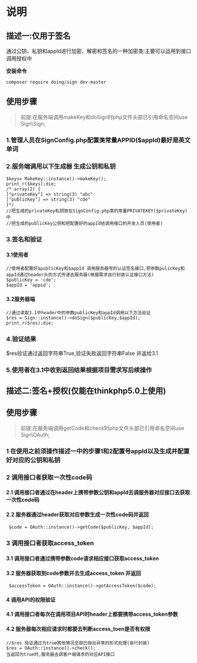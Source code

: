 # 说明
## 描述一:仅用于签名
  通过公钥、私钥和appId进行加密、解密和签名的一种加密类:主要可以运用到接口调用授权中
  
**安装命令**
~~~
composer require doing/sign dev-master
~~~
## 使用步骤
> 前提:在服务端调用makeKey和doSign时php文件头部已引用命名空间use Sign\Sign;

### 1.管理人员在SignConfig.php配置类常量APPID($appId)最好是英文单词
### 2.服务端调用以下生成器 生成公钥和私钥
~~~
$keys= MakeKey::instance()->makeKey();
print_r($keys);die;
/* array(2) {
["privateKey"] => string(3) "abc"
["publicKey"] => string(3) "cde"
}*/
//把生成的privateKey私钥放在SignConfig.php类的常量PRIVATEKEY($privateKey)中
//把生成的publicKey公钥和把配置好的appId给调用接口的开发人员(使用者)
~~~
### 3.签名和验证
#### 3.1使用者
~~~
//使用者配置好$publicKey和$appId 调用服务器写的认证签名接口,把参数pulicKey和appId通过header头的方式传递去服务器(根据需求自行封装认证接口方法)
$publicKey = 'cde';
$appId = 'appid';
~~~
#### 3.2服务器端
~~~
//通过读取3.1中header中的参数publicKey和appId调用以下方法验证
$res = Sign::instance()->doSign($publicKey,$appId);
print_r($res);die;
~~~
### 4.验证结果
$res验证通过返回字符串True,验证失败返回字符串False 并返给3.1
### 5.使用者在3.1中收到返回结果根据项目需求写后续操作

## 描述二:签名+授权(仅能在thinkphp5.0上使用)

## 使用步骤
> 前提:在服务端调用getCode和check时php文件头部已引用命名空间use Sign\OAuth;
### 1 在使用之前须操作描述一中的步骤1和2配置号appId以及生成并配置好对应的公钥和私钥
### 2 调用接口者获取一次性code码
#### 2.1 调用接口者通过在header上携带参数公钥和appId去调服务器对应接口去获取一次性code码
#### 2.2 服务器通过header获取对应参数生成一次性code码并返回
~~~
 $code = OAuth::instance()->getCode($publicKey, $appId);
~~~

### 3 调用接口者获取access_token
#### 3.1 调用接口者通过携带参数code请求相应接口获取access_token
#### 3.2 服务器获取到code参数并去生成access_token 并返回
~~~
 $accessToken = OAuth::instance()->getAccessToken($code);
~~~

#### 4 调用API的权限验证
#### 4.1 调用接口者每次在调用项目API时header上都要携带access_token参数
#### 4.2 服务器每次相应请求时都要去判断access_toen是否有权限
~~~
//$res 验证通过为true其他情况全部已抛出异常的形式处理(自行封装)
$res = OAuth::instance()->check();
当返回为true时,服务器去调客户端请求的对应API接口
~~~


